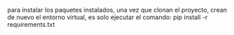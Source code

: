 para instalar los paquetes instalados, una vez que clonan el proyecto, crean de nuevo el entorno virtual, es solo ejecutar el comando:
pip install -r requirements.txt
